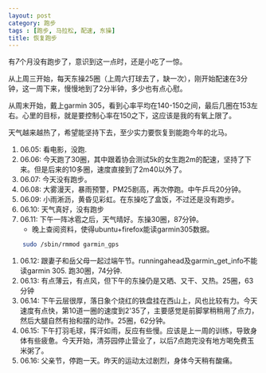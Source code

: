```yaml
---
layout: post
category: 跑步
tags : [跑步, 马拉松, 配速, 东操]
title: 恢复跑步
---
```


有*7*个月没有跑步了，意识到这一点时，还是小吃了一惊。

从上周三开始，每天东操25圈（上周六打球去了，缺一次），刚开始配速在3分钟，这一周下来，慢慢地到了2分半钟，多少也有点心慰。

从周末开始，戴上garmin 305，看到心率平均在140-150之间，最后几圈在153左右。心里的目标，就是要控制心率在150之下，这应该是我的有氧上限了。

天气越来越热了，希望能坚持下去，至少实力要恢复到能跑今年的北马。

1. 06.05: 看电影，没跑.
1. 06.06: 今天跑了30圈，其中跟着协会测试5k的女生跑2m的配速，坚持了下来。但是后来的10多圈，速度直接到了2m40以外了。
1. 06.07: 今天没有跑步。
1. 06.08: 大雾漫天，暴雨预警，PM25剧高，再次停跑。中午乒乓20分钟。
1. 06.09: 小雨淅沥，黄昏见彩虹。在东操吃了盒饭，不过还是没有跑步。
1. 06.10: 天气真好，没有跑步
1. 06.11: 下午一阵冰雹之后，天气晴好。东操30圈，87分钟。
    * 晚上查阅资料，使得ubuntu+firefox能读garmin305数据。
```sh
	sudo /sbin/rmmod garmin_gps
```
1. 06.12: 跟妻子和岳父母一起过端午节。runningahead及garmin_get_info不能读garmin 305. 跑30圈，74分钟.
1. 06.13: 有点薄云，有点风，但下午的东操仍是又晒、又干、又热。25圈，63分钟
1. 06.14: 下午云层很厚，落日象个烧红的铁盘挂在西山上，风也比较有力。今天速度有点快，第10道一圈的速度到2'35了，主要感觉是前脚掌稍稍用了点力，然后大腿自然有抬和摆的动作。25圈，62分钟。
1. 06.15: 下午打羽毛球，挥汗如雨，反应有些慢。应该是上一周的训练，导致身体有些疲惫。今天开始，清芬园停止营业了，以后7点跑完没有地方喝免费玉米粥了。
1. 06.16: 父亲节，停跑一天。昨天的运动太过剧烈，身体今天稍有酸痛。
